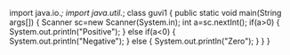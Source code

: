 import java.io.*;
import java.util.*;
class guvi1
{
    public static void main(String args[])
    {
        Scanner sc=new Scanner(System.in);
        int a=sc.nextInt();
        if(a>0)
        {
            System.out.println("Positive");
        }
        else if(a<0)
        {
            System.out.println("Negative");
        }
        else
        {
            System.out.println("Zero");
        }
    }
}             
